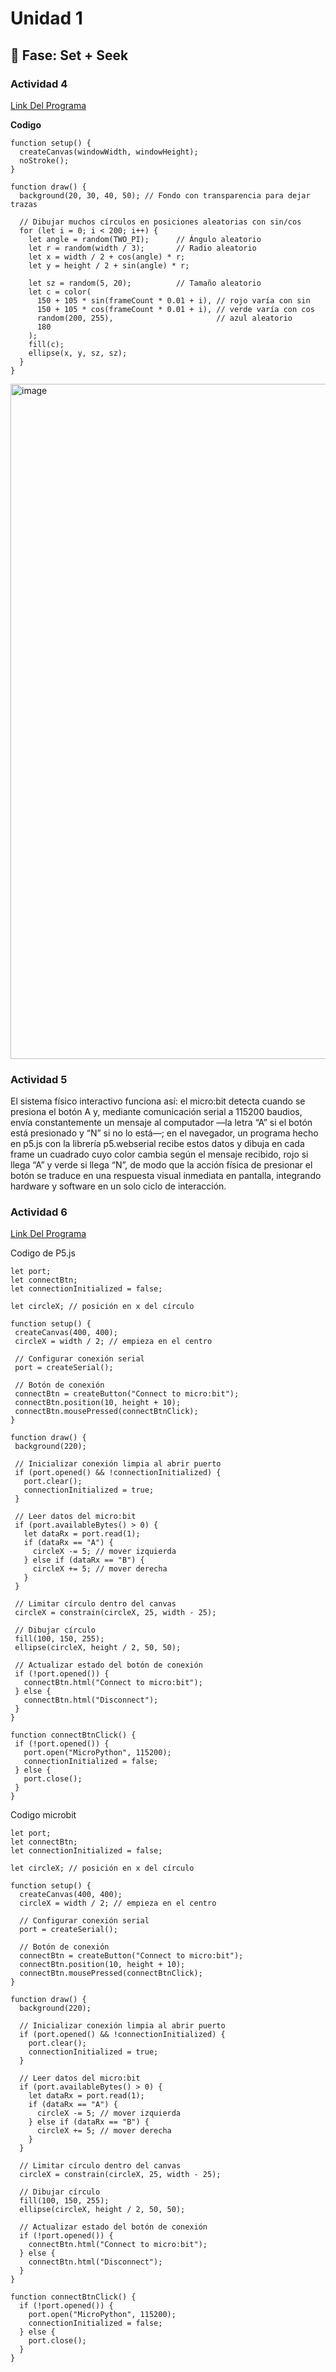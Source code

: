 # Unidad 1

## 🔎 Fase: Set + Seek

### Actividad 4 
[Link Del Programa](https://editor.p5js.org/Changua666/sketches/Xkow2L6QY)

**Codigo**
```
function setup() {
  createCanvas(windowWidth, windowHeight);
  noStroke();
}

function draw() {
  background(20, 30, 40, 50); // Fondo con transparencia para dejar trazas

  // Dibujar muchos círculos en posiciones aleatorias con sin/cos
  for (let i = 0; i < 200; i++) {
    let angle = random(TWO_PI);      // Ángulo aleatorio
    let r = random(width / 3);       // Radio aleatorio
    let x = width / 2 + cos(angle) * r;
    let y = height / 2 + sin(angle) * r;

    let sz = random(5, 20);          // Tamaño aleatorio
    let c = color(
      150 + 105 * sin(frameCount * 0.01 + i), // rojo varía con sin
      150 + 105 * cos(frameCount * 0.01 + i), // verde varía con cos
      random(200, 255),                       // azul aleatorio
      180
    );
    fill(c);
    ellipse(x, y, sz, sz);
  }
}
```

<img width="1920" height="1080" alt="image" src="https://github.com/user-attachments/assets/4b4ef09c-6c4f-47e6-9f3f-a0ea9f1ed583" />

### Actividad 5
El sistema físico interactivo funciona así: el micro:bit detecta cuando se presiona el botón A y, mediante comunicación serial a 115200 baudios, envía constantemente un mensaje al computador —la letra “A” si el botón está presionado y “N” si no lo está—; en el navegador, un programa hecho en p5.js con la librería p5.webserial recibe estos datos y dibuja en cada frame un cuadrado cuyo color cambia según el mensaje recibido, rojo si llega “A” y verde si llega “N”, de modo que la acción física de presionar el botón se traduce en una respuesta visual inmediata en pantalla, integrando hardware y software en un solo ciclo de interacción.


### Actividad 6

[Link Del Programa](https://editor.p5js.org/Changua666/sketches/HV_4Jt-I6)

 Codigo de P5.js 
 ```
let port;
let connectBtn;
let connectionInitialized = false;

let circleX; // posición en x del círculo

function setup() {
  createCanvas(400, 400);
  circleX = width / 2; // empieza en el centro

  // Configurar conexión serial
  port = createSerial();

  // Botón de conexión
  connectBtn = createButton("Connect to micro:bit");
  connectBtn.position(10, height + 10);
  connectBtn.mousePressed(connectBtnClick);
}

function draw() {
  background(220);

  // Inicializar conexión limpia al abrir puerto
  if (port.opened() && !connectionInitialized) {
    port.clear();
    connectionInitialized = true;
  }

  // Leer datos del micro:bit
  if (port.availableBytes() > 0) {
    let dataRx = port.read(1);
    if (dataRx == "A") {
      circleX -= 5; // mover izquierda
    } else if (dataRx == "B") {
      circleX += 5; // mover derecha
    }
  }

  // Limitar círculo dentro del canvas
  circleX = constrain(circleX, 25, width - 25);

  // Dibujar círculo
  fill(100, 150, 255);
  ellipse(circleX, height / 2, 50, 50);

  // Actualizar estado del botón de conexión
  if (!port.opened()) {
    connectBtn.html("Connect to micro:bit");
  } else {
    connectBtn.html("Disconnect");
  }
}

function connectBtnClick() {
  if (!port.opened()) {
    port.open("MicroPython", 115200);
    connectionInitialized = false;
  } else {
    port.close();
  }
}
```

Codigo microbit 
```
let port;
let connectBtn;
let connectionInitialized = false;

let circleX; // posición en x del círculo

function setup() {
  createCanvas(400, 400);
  circleX = width / 2; // empieza en el centro

  // Configurar conexión serial
  port = createSerial();

  // Botón de conexión
  connectBtn = createButton("Connect to micro:bit");
  connectBtn.position(10, height + 10);
  connectBtn.mousePressed(connectBtnClick);
}

function draw() {
  background(220);

  // Inicializar conexión limpia al abrir puerto
  if (port.opened() && !connectionInitialized) {
    port.clear();
    connectionInitialized = true;
  }

  // Leer datos del micro:bit
  if (port.availableBytes() > 0) {
    let dataRx = port.read(1);
    if (dataRx == "A") {
      circleX -= 5; // mover izquierda
    } else if (dataRx == "B") {
      circleX += 5; // mover derecha
    }
  }

  // Limitar círculo dentro del canvas
  circleX = constrain(circleX, 25, width - 25);

  // Dibujar círculo
  fill(100, 150, 255);
  ellipse(circleX, height / 2, 50, 50);

  // Actualizar estado del botón de conexión
  if (!port.opened()) {
    connectBtn.html("Connect to micro:bit");
  } else {
    connectBtn.html("Disconnect");
  }
}

function connectBtnClick() {
  if (!port.opened()) {
    port.open("MicroPython", 115200);
    connectionInitialized = false;
  } else {
    port.close();
  }
}
```





